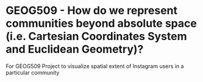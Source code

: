 # GEOG509 - How do we represent communities beyond absolute space (i.e. Cartesian Coordinates System and Euclidean Geometry)?
For GEOG509 Project to visualize spatial extent of Instagram users in a particular community
